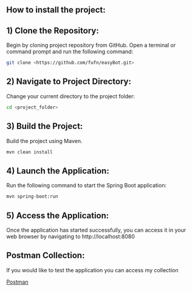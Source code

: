 ## How to install the project:

## 1) Clone the Repository: 
Begin by cloning project repository from GitHub. Open a terminal or command prompt and run the following command:

```bash
git clone <https://github.com/fufn/easyBot.git>
```
## 2) Navigate to Project Directory:
Change your current directory to the project folder:

```bash
cd <project_folder>
```

## 3) Build the Project:
Build the project using Maven.

```bash
mvn clean install
```

## 4) Launch the Application:
Run the following command to start the Spring Boot application:

```bash
mvn spring-boot:run
```

## 5) Access the Application:
Once the application has started successfully, you can access it in your web browser by navigating to http://localhost:8080

## Postman Collection:
If you would like to test the application you can access my collection

[Postman](https://www.postman.com/security-meteorologist-27356681/workspace/testcollection/collection/23067303-fa8f3da2-38a6-4892-a6d9-b7251a7d832a?action=share&creator=23067303) 